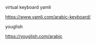 virtual keyboard yamli

https://www.yamli.com/arabic-keyboard/

youglish


https://youglish.com/arabic
